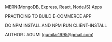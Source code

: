 MERN(MongoDB, Express, React, NodeJS) Apps

PRACTICING TO BUILD E-COMMERCE APP

DO NPM INSTALL AND NPM RUN CLIENT-INSTALL

AUTHOR : AGUMI (gumilar1995@gmail.com)